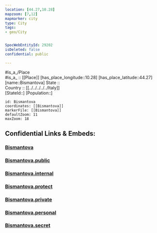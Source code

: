 ```yaml
---
location: [44.27,10.28] 
mapzoom: [7,12] 
mapmarker: city 
type: City
tags:
- geo/City


SpocWebEntityId: 29202
isDeleted: false
confidential: public

---
```

#is_a_/Place  
#is_a_ :: [[Place]] 
[has_place_longitude::10.28] 
[has_place_latitude::44.27] 
[name::Bismantova] 
State ::  
Country :: [[../../../../../Italy]]  
[StateId::] 
[Population::] 



```leaflet
id: Bismantova
coordinates: [[Bismantova]] 
markerFile: [[Bismantova]] 
defaultZoom: 11 
maxZoom: 18
```


## Confidential Links & Embeds: 

### [Bismantova](/_Standards/Earth/Continent/Europe/Europe~South/Italy/regions~Italy/Tuscany/Lucca.Province/City/Bismantova.md) 

### [Bismantova.public](/_public/Earth/Continent/Europe/Europe~South/Italy/regions~Italy/Tuscany/Lucca.Province/City/Bismantova.public.md) 

### [Bismantova.internal](/_internal/Earth/Continent/Europe/Europe~South/Italy/regions~Italy/Tuscany/Lucca.Province/City/Bismantova.internal.md) 

### [Bismantova.protect](/_protect/Earth/Continent/Europe/Europe~South/Italy/regions~Italy/Tuscany/Lucca.Province/City/Bismantova.protect.md) 

### [Bismantova.private](/_private/Earth/Continent/Europe/Europe~South/Italy/regions~Italy/Tuscany/Lucca.Province/City/Bismantova.private.md) 

### [Bismantova.personal](/_personal/Earth/Continent/Europe/Europe~South/Italy/regions~Italy/Tuscany/Lucca.Province/City/Bismantova.personal.md) 

### [Bismantova.secret](/_secret/Earth/Continent/Europe/Europe~South/Italy/regions~Italy/Tuscany/Lucca.Province/City/Bismantova.secret.md)

